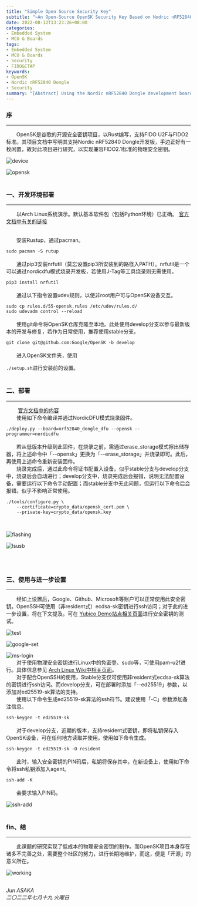 ```yaml
---
title: "Simple Open Source Security Key"
subtitle: "~An Open-Source OpenSK Security Key Based on Nodric nRF52840~"
date: 2022-08-12T13:23:26+08:00
categories:
- Embedded System
- MCU & Boards
tags:
- Embedded System
- MCU & Boards
- Security
- FIDO&CTAP
keywords:
- OpenSK
- Nordic nRF52840 Dongle
- Security
summary: "[Abstract] Using the Nordic nRF52840 Dongle development board in conjunction with the Google OpenSK project, creating an open-source, physical security key that supports the U2F FIDO and FIDO2 standards."
---
```


<!--more-->

<h3>序</h3>

----

&emsp;&emsp;OpenSK是谷歌的开源安全密钥项目，以Rust编写，支持FIDO U2F与FIDO2标准。其项目文档中写明其支持Nordic nRF52840 Dongle开发板，手边正好有一枚闲置，故对此项目进行研究，以实现兼容FIDO2.1标准的物理安全密钥。
<br />

![device](device.png)
<br />

![opensk](opensk1.PNG)
<br />
<br />
<h3>一、开发环境部署</h3>

----

&emsp;&emsp;以Arch Linux系统演示。默认基本软件包（包括Python环境）已正确。
[官方文档中有关的链接](https://github.com/google/OpenSK/blob/stable/docs/install.md)

<br />
&emsp;&emsp;安装Rustup，通过pacman。

`sudo pacman -S rutup`
<br /><br />
&emsp;&emsp;通过pip3安装nrfutil（莫忘设置pip3所安装到的路径入PATH）。nrfutil是一个可以通过nordicdfu模式烧录开发板，若使用J-Tag等工具烧录则无需使用。

`pip3 install nrfutil`
<br /><br />
&emsp;&emsp;通过以下指令设置udev规则，以使非root用户可与OpenSK设备交互。

`sudo cp rules.d/55-opensk.rules /etc/udev/rules.d/`<br />
`sudo udevadm control --reload`
<br /><br />
&emsp;&emsp;使用git命令将OpenSK仓库克隆至本地。此处使用develop分支以参与最新版本的开发与修复，若作为日常使用，推荐使用stable分支。

`git clone git@github.com:Google/OpenSK -b develop`
<br /><br />
&emsp;&emsp;进入OpenSK文件夹，使用

`./setup.sh`进行安装前的设置。
<br /><br />

<h3>二、部署</h3>

----
&emsp;&emsp;
[官方文档中的内容](https://github.com/google/OpenSK/blob/stable/docs/boards/nrf52840_dongle.md)<br />
&emsp;&emsp;使用如下命令编译并通过NordicDFU模式烧录固件。

`./deploy.py --board=nrf52840_dongle_dfu --opensk --programmer=nordicdfu`
<br /><br />
&emsp;&emsp;若从低版本升级到此固件，在烧录之前，需通过erase_storage模式擦出储存器，将上述命令中「--opensk」更换为「--erase_storage」并烧录即可。此后，再使用上述命令重新安装固件。<br />
&emsp;&emsp;烧录完成后，通过此命令将证书配置入设备。似乎stable分支与develop分支中，烧录后会自动进行；develop分支中，烧录完成后会报错，说明无法配置设备，需要运行以下命令手动配置；而stable分支中无此问题，但运行以下命令后会报错。似乎不影响正常使用。<br />

`./tools/configure.py \`<br />
`    --certificate=crypto_data/opensk_cert.pem \`<br />
`    --private-key=crypto_data/opensk.key`

<br />

![flashing](flashing.PNG)
<br />

![lsusb](lsusb.PNG)

<br /><br />

<h3>三、使用与进一步设置</h3>

----

&emsp;&emsp;经如上设置后，Google、Github、Microsoft等账户可以正常使用此安全密钥。OpenSSH可使用（非resident式）ecdsa-sk密钥进行ssh访问；对于此的进一步设置，将在下文提及。可在
[Yubico Demo站点相关页面](https://demo.yubico.com/webauthn-technical/registration)进行安全密钥的测试。<br />

![test](test.PNG)
<br />

![google-set](google-set.PNG)
<br />

![ms-login](ms-login.PNG)
<br />
&emsp;&emsp;对于使用物理安全密钥进行Linux中的免密登、sudo等，可使用pam-u2f进行。具体信息参见
[Arch Linux Wiki中相关页面](https://wiki.archlinux.org/title/Universal_2nd_Factor)。<br />
&emsp;&emsp;对于配合OpenSSH的使用，Stable分支仅可使用非resident式ecdsa-sk算法的密钥进行ssh访问。而develop分支，可在部署时添加「--ed25519」参数，以添加对ed25519-sk算法的支持。<br />
&emsp;&emsp;使用以下命令生成ed25519-sk算法的ssh符节。建议使用「-C」参数添加备注信息。

`ssh-keygen -t ed25519-sk`
<br /><br />
&emsp;&emsp;对于develop分支，近期的版本，支持resident式密钥，即将私钥保存入OpenSK设备，可在任何地方读取并使用。使用如下命令生成。

`ssh-keygen -t ed25519-sk -O resident`
<br /><br />
&emsp;&emsp;此时，输入安全密钥的PIN码后，私钥将保存其中。在新设备上，使用如下命令将ssh私钥添加入agent。

`ssh-add -K`
<br /><br />
&emsp;&emsp;会要求输入PIN码。
<br />

![ssh-add](ssh-add.PNG)
<br /><br />
<h3>fin、结</h3>

----

&emsp;&emsp;此课题的研究实现了低成本的物理安全密钥的制作。而OpenSK项目本身存在诸多不完善之处，需要整个社区的努力，进行长期地维护，而这，便是「开源」的意义所在。
<br />

![working](working.png)
<br />
<br />

<i>Jun ASAKA</i>
<br />
<i>二〇二二年七月十九 火曜日</i>
